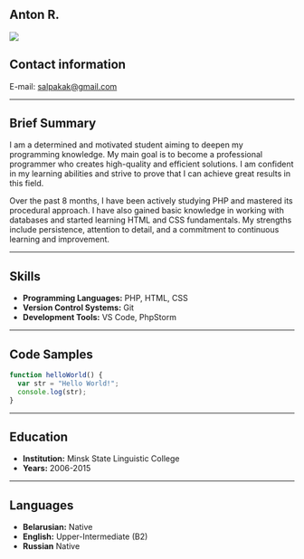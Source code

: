 ## Anton R.
![](https://avatars.githubusercontent.com/u/173004689?s=400&u=b859a7dd4c078aa3052c979d40668d0d0cbebf8f&v=4)
## Contact information
E-mail: salpakak@gmail.com

___
## Brief Summary
I am a determined and motivated student aiming to deepen my programming knowledge. My main goal is to become a professional programmer who creates high-quality and efficient solutions. I am confident in my learning abilities and strive to prove that I can achieve great results in this field.

Over the past 8 months, I have been actively studying PHP and mastered its procedural approach. I have also gained basic knowledge in working with databases and started learning HTML and CSS fundamentals. My strengths include persistence, attention to detail, and a commitment to continuous learning and improvement.

___
## Skills
- **Programming Languages:** PHP, HTML, CSS
- **Version Control Systems:** Git
- **Development Tools:** VS Code, PhpStorm

___
## Code Samples
```javascript
function helloWorld() {
  var str = "Hello World!";
  console.log(str);
}
```
___
## Education

- **Institution:** Minsk State Linguistic College
- **Years:** 2006-2015
  
___
## Languages
- **Belarusian:** Native
- **English:** Upper-Intermediate (B2)
- **Russian** Native